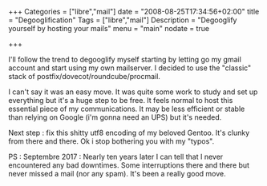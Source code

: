 +++
Categories = ["libre","mail"]
date = "2008-08-25T17:34:56+02:00"
title = "Degooglification"
Tags = ["libre","mail"]
Description = "Degooglify yourself by hosting your mails"
menu = "main"
nodate = true

+++

I'll follow the trend to degooglify myself starting by letting go my gmail account and start using my own mailserver.
I decided to use the "classic" stack of postfix/dovecot/roundcube/procmail.

I can't say it was an easy move. It was quite some work to study and set up everything but it's a huge step to be free. It feels normal to host this essential piece of my communications. It may be less efficient or stable than relying on Google (i'm gonna need an UPS) but it's needed.

Next step : fix this shitty utf8 encoding of my beloved Gentoo. It's clunky from there and there. Ok i stop bothering you with my "typos".

PS : Septembre 2017 : Nearly ten years later I can tell that I never encountered any bad downtimes. Some interruptions there and there but never missed a mail (nor any spam). It's been a really good move.
